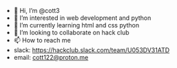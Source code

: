 - 👋 Hi, I’m @cott3
- 👀 I’m interested in web development and python
- 🌱 I’m currently learning html and css python
- 💞️ I’m looking to collaborate on hack club
- 📫 How to reach me 
- slack: https://hackclub.slack.com/team/U053DV31ATD
- email: cott122@proton.me

<!---
cott3/cott3 is a ✨ special ✨ repository because its `README.md` (this file) appears on your GitHub profile.
You can click the Preview link to take a look at your changes.
--->

